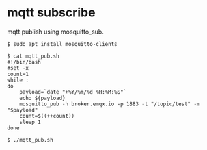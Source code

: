 # mqtt subscribe
mqtt publish using mosquitto_sub.   
```
$ sudo apt install mosquitto-clients

$ cat mqtt_pub.sh
#!/bin/bash
#set -x
count=1
while :
do
    payload=`date "+%Y/%m/%d %H:%M:%S"`
    echo ${payload}
    mosquitto_pub -h broker.emqx.io -p 1883 -t "/topic/test" -m "$payload"
    count=$((++count))
    sleep 1
done

$ ./mqtt_pub.sh
```
